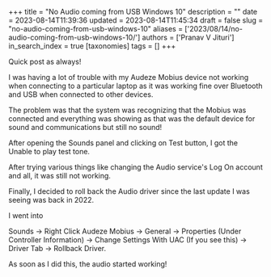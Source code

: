 +++
title = "No Audio coming from USB Windows 10"
description = ""
date = 2023-08-14T11:39:36
updated = 2023-08-14T11:45:34
draft = false
slug = "no-audio-coming-from-usb-windows-10"
aliases = ['2023/08/14/no-audio-coming-from-usb-windows-10/']
authors = ['Pranav V Jituri']
in_search_index = true
[taxonomies]
tags = []
+++


Quick post as always!

I was having a lot of trouble with my Audeze Mobius device not working when
connecting to a particular laptop as it was working fine over Bluetooth and USB
when connected to other devices.

The problem was that the system was recognizing that the Mobius was connected
and everything was showing as that was the default device for sound and
communications but still no sound!

After opening the Sounds panel and clicking on Test button, I got the Unable to
play test tone.

After trying various things like changing the Audio service's Log On account and
all, it was still not working.

Finally, I decided to roll back the Audio driver since the last update I was
seeing was back in 2022.

I went into

Sounds -> Right Click Audeze Mobius -> General -> Properties (Under Controller Information) -> Change Settings With UAC (If you see this) -> Driver Tab -> Rollback Driver.


As soon as I did this, the audio started working!